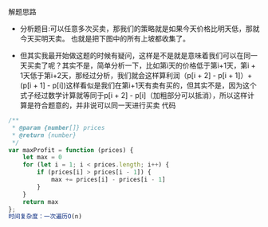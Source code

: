 解题思路
* 分析题目:可以任意多次买卖，那我们的策略就是如果今天价格比明天低，那就今天买明天卖。
也就是把下图中的所有上坡都收集了。

* 但其实我最开始做这题的时候有疑问，这样是不是就是意味着我们可以在同一天买卖了呢？其实不是，简单分析一下，比如第i天的价格低于第i+1天，第i + 1天低于第i+2天，那经过分析，我们就会这样算利润（p[i + 2] - p[i + 1]）+ (p[i + 1] - p[i])这样看似是我们在第i+1天有卖有买的，但其实不是，因为这个式子经过数学计算就等同于p[i + 2] - p[i]（加粗部分可以抵消），所以这样计算是符合题意的，并非说可以同一天进行买卖
代码
```js
/**
 * @param {number[]} prices
 * @return {number}
 */
var maxProfit = function (prices) {
    let max = 0
    for (let i = 1; i < prices.length; i++) {
        if (prices[i] > prices[i - 1]) {
            max += prices[i] - prices[i - 1]
        }
    }
    return max
};
时间复杂度：一次遍历O(n)
```
